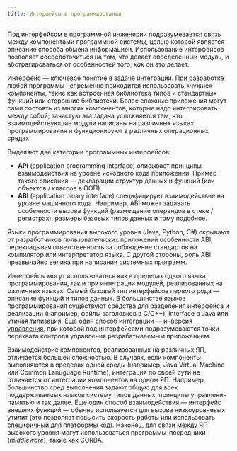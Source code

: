 ```yaml
---
title: Интерфейсы в программировании
---
```


Под интерфейсом в программной инженерии подразумевается 
связь между компонентами программной системы, целью которой является описание способа обмена информацией. 
Использование интерфейсов позволяет сосредоточиться на том, *что* делает определенный модуль, и абстрагироваться от 
особенностей того, *как* он это делает.

Интерфейс — ключевое понятие в задаче интеграции. При разработке любой программы непременно приходится использовать 
«чужие» компоненты, такие как встроенная библиотека типов 
и стандартных функций или сторонние библиотеки. Более сложные приложения могут сами состоять из многих компонентов, которые надо 
интегрировать между собой; зачастую эта задача усложняется тем, что взаимодействующие модули написаны 
на различных языках программирования и функционируют в различных операционных средах.

Выделяют две категории программных интерфейсов:

  * **API** (application programming interface) описывает принципы взаимодействия на уровне исходного кода приложений. 
    Пример такого описания — декларации структур данных и функций (или объектов / классов в ООП).
  * **ABI** (application binary interface) специфицирует взаимодействие на уровне машинного кода. Например, 
    ABI может задавать особенности вызова функций (размещение операндов в стеке / регистрах), 
    размеры базовых типов данных и тому подобное.

Языки программирования высокого уровня (Java, Python, C#) скрывают от разработчиков пользовательских приложений особенности ABI, 
перекладывая ответственность за соблюдение стандартов на компилятор или интерпретатор языка. С другой стороны, 
роль ABI чрезвычайно велика при написании системных программ.

Интерфейсы могут использоваться как в пределах одного языка программирования, так и при интеграции модулей, 
реализованных на различных языках. Самый базовый тип интерфейсов первого рода — описание функций и типов данных. 
В большинстве языков программирования существуют средства для разделения интерфейса и реализации (например, файлы заголовков в C/C++), 
interface в Java или утиная типизация. Еще один способ интеграции — [инверсия управления][1], при которой под интерфейсами 
подразумеваются точки перехвата контроля управления разрабатываемым приложением.

Взаимодействие компонентов, реализованных на различных ЯП, отличается большей сложностью. В случаях, если компоненты выполняются 
в пределах одной среды (например, Java Virtual Machine или Common Lanuguage Runtime), интеграция по своей сути не отличается 
от интеграции компонентов на одном ЯП. Например, большинство сред выполнения задают общую для всех поддерживаемых языков 
систему типов данных, принципы управления памятью и так далее. Еще один способ взаимодействия — интерфейс внешних функций — 
обычно используется для вызова низкоуровневых утилит (это позволяет повысить скорость работы или использовать 
специфичный для платформы код). Наконец, для связи между ЯП высокого уровня могут использоваться программы-посредники (*middleware*), 
такие как CORBA.

[1]: http://martinfowler.com/bliki/InversionOfControl.html

